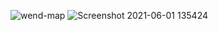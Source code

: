 ![wend-map](https://user-images.githubusercontent.com/48469274/120662589-e7f2db00-c4a6-11eb-8c57-7ab12fc5c24d.jpg)
![Screenshot 2021-06-01 135424](https://user-images.githubusercontent.com/48469274/120291537-09a26580-c2e1-11eb-8c17-59e80abf9418.png)

